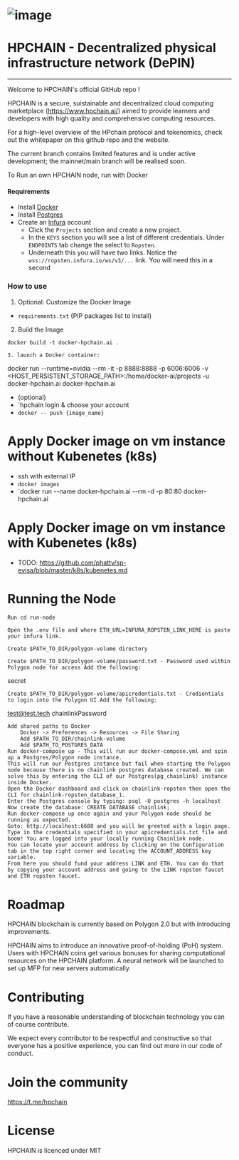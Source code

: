 # ![image](https://github.com/HPChainGithub/node/assets/90428559/e990b2ac-0458-45f2-bbe4-2ffb0e2b9bbe) 
# HPCHAIN - Decentralized physical infrastructure network (DePIN) 
------------------------------------------------------------------
Welcome to HPCHAIN's official GitHub repo !

HPCHAIN is a secure, suistainable and decentralized cloud computing marketplace (https://www.hpchain.ai/) aimed to provide learners and developers with high quality and comprehensive computing resources.  

For a high-level overview of the HPchain protocol and tokenomics, check out the whitepaper on this github repo and the website.

The current branch contains limited features and is under active development; the mainnet/main branch will be realised soon.

To Run an own HPCHAIN node, run with Docker

#### Requirements
- Install [Docker](https://docs.docker.com/get-docker/)
- Install [Postgres](https://www.postgresql.org/)
- Create an [Infura](https://infura.io/) account
  - Click the `Projects` section and create a new project.
  - In the `KEYS` section you will see a list of different credentials. Under `ENDPOINTS` tab change the select to `Ropsten`.
  - Underneath this you will have two links. Notice the `wss://ropsten.infura.io/ws/v3/...` link. You will need this in a second

### How to use

1. Optional: Customize the Docker Image

- `requirements.txt` (PIP packages list to install)

2. Build the Image

```
docker build -t docker-hpchain.ai .

3. launch a Docker container:

```
docker run --runtime=nvidia --rm -it -p 8888:8888 -p 6006:6006 -v <HOST_PERSISTENT_STORAGE_PATH>:/home/docker-ai/projects -u docker-hpchain.ai docker-hpchain.ai

- (optional) 
- `hpchain login & choose your account
- `docker -- push {image_name}`

# Apply Docker image on vm instance without Kubenetes (k8s)

- ssh with external IP
- `docker images`
- `docker run --name docker-hpchain.ai --rm -d -p 80:80 docker-hpchain.ai

# Apply Docker image on vm instance with Kubenetes (k8s)

- TODO: https://github.com/phattv/sp-evisa/blob/master/k8s/kubenetes.md


# Running the Node

    Run cd run-node

    Open the .env file and where ETH_URL=INFURA_ROPSTEN_LINK_HERE is paste your infura link.

    Create $PATH_TO_DIR/polygon-volume directory

    Create $PATH_TO_DIR/polygon-volume/password.txt - Password used within Polygon node for access Add the following:

secret

    Create $PATH_TO_DIR/polygon-volume/apicredentials.txt - Credientials to login into the Polygon UI Add the following:

test@test.tech
chainlinkPassword

    Add shared paths to Docker
        Docker -> Preferences -> Resources -> File Sharing
        Add $PATH_TO_DIR/chainlink-volume
        Add $PATH_TO_POSTGRES_DATA
    Run docker-compose up - This will run our docker-compose.yml and spin up a Postgres/Polygon node instance.
    This will run our Postgres instance but fail when starting the Polygon node because there is no chainlink postgres database created. We can solve this by entering the CLI of our Postgres(pg_chainlink) instance inside Docker.
    Open the Docker dashboard and click on chainlink-ropsten then open the CLI for chainlink-ropsten_database_1.
    Enter the Postgres console by typing: psql -U postgres -h localhost
    Now create the database: CREATE DATABASE chainlink;
    Run docker-compose up once again and your Polygon node should be running as expected.
    Goto: http://localhost:6688 and you will be greeted with a login page.
    Type in the credentials specified in your apicredentials.txt file and boom! You are logged into your locally running Chainlink node.
    You can locate your account address by clicking on the Configuration tab in the top right corner and locating the ACCOUNT_ADDRESS key variable.
    From here you should fund your address LINK and ETH. You can do that by copying your account address and going to the LINK ropsten faucet and ETH ropsten faucet.

# Roadmap 

HPCHAIN blockchain is currently based on Polygon 2.0 but with introducing improvements.

HPCHAIN aims to introduce an innovative proof-of-holding (PoH) system. Users with HPCHAIN coins get various bonuses for sharing computational resources on the HPCHAIN platform.
A neural network will be launched to set up MFP for new servers automatically.

# Contributing

If you have a reasonable understanding of blockchain technology you can of course contribute. 

We expect every contributor to be respectful and constructive so that everyone has a positive experience, you can find out more in our code of conduct.

# Join the community

https://t.me/hpchain

# License

HPCHAIN is licenced under MIT



